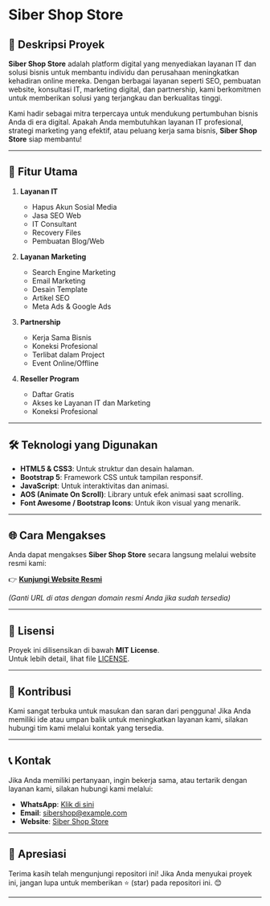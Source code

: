 # Siber Shop Store

## 📌 Deskripsi Proyek

**Siber Shop Store** adalah platform digital yang menyediakan layanan IT dan solusi bisnis untuk membantu individu dan perusahaan meningkatkan kehadiran online mereka. Dengan berbagai layanan seperti SEO, pembuatan website, konsultasi IT, marketing digital, dan partnership, kami berkomitmen untuk memberikan solusi yang terjangkau dan berkualitas tinggi.

Kami hadir sebagai mitra terpercaya untuk mendukung pertumbuhan bisnis Anda di era digital. Apakah Anda membutuhkan layanan IT profesional, strategi marketing yang efektif, atau peluang kerja sama bisnis, **Siber Shop Store** siap membantu!

---

## 🌟 Fitur Utama

1. **Layanan IT**
   - Hapus Akun Sosial Media
   - Jasa SEO Web
   - IT Consultant
   - Recovery Files
   - Pembuatan Blog/Web

2. **Layanan Marketing**
   - Search Engine Marketing
   - Email Marketing
   - Desain Template
   - Artikel SEO
   - Meta Ads & Google Ads

3. **Partnership**
   - Kerja Sama Bisnis
   - Koneksi Profesional
   - Terlibat dalam Project
   - Event Online/Offline

4. **Reseller Program**
   - Daftar Gratis
   - Akses ke Layanan IT dan Marketing
   - Koneksi Profesional

---

## 🛠️ Teknologi yang Digunakan

- **HTML5 & CSS3**: Untuk struktur dan desain halaman.
- **Bootstrap 5**: Framework CSS untuk tampilan responsif.
- **JavaScript**: Untuk interaktivitas dan animasi.
- **AOS (Animate On Scroll)**: Library untuk efek animasi saat scrolling.
- **Font Awesome / Bootstrap Icons**: Untuk ikon visual yang menarik.

---

## 🌐 Cara Mengakses

Anda dapat mengakses **Siber Shop Store** secara langsung melalui website resmi kami:

👉 **[Kunjungi Website Resmi](https://www.sibershopstore.com)**

*(Ganti URL di atas dengan domain resmi Anda jika sudah tersedia)*

---

## 📝 Lisensi

Proyek ini dilisensikan di bawah **MIT License**.  
Untuk lebih detail, lihat file [LICENSE](LICENSE).

---

## 🤝 Kontribusi

Kami sangat terbuka untuk masukan dan saran dari pengguna! Jika Anda memiliki ide atau umpan balik untuk meningkatkan layanan kami, silakan hubungi tim kami melalui kontak yang tersedia.

---

## 📞 Kontak

Jika Anda memiliki pertanyaan, ingin bekerja sama, atau tertarik dengan layanan kami, silakan hubungi kami melalui:

- **WhatsApp**: [Klik di sini](https://wa.me/6285174155134)
- **Email**: sibershop@example.com
- **Website**: [Siber Shop Store](https://www.sibershopstore.com)

---

## 🙏 Apresiasi

Terima kasih telah mengunjungi repositori ini! Jika Anda menyukai proyek ini, jangan lupa untuk memberikan ⭐ (star) pada repositori ini. 😊

---
